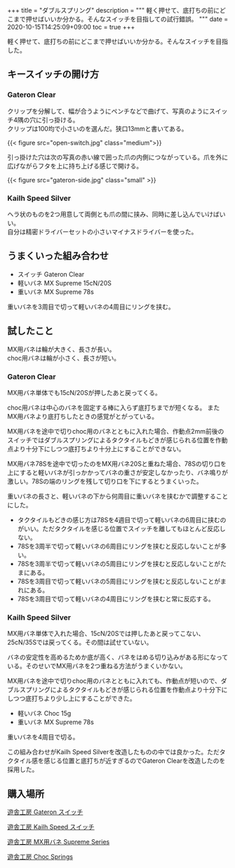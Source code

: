 +++
title = "ダブルスプリング"
description = """
軽く押せて、底打ちの前にどこまで押せばいいか分かる。そんなスイッチを目指しての試行錯誤。
"""
date = 2020-10-15T14:25:09+09:00
toc = true
+++
<!--more-->
軽く押せて、底打ちの前にどこまで押せばいいか分かる。そんなスイッチを目指した。

## キースイッチの開け方
### Gateron Clear
クリップを分解して、幅が合うようにペンチなどで曲げて、写真のようにスイッチ4隅の穴に引っ掛ける。\
クリップは100均で小さいのを選んだ。狭口13mmと書いてある。

{{< figure src="open-switch.jpg" class="medium">}}

引っ掛けた穴は次の写真の赤い線で囲った爪の内側につながっている。爪を外に広げながらフタを上に持ち上げる感じで開ける。

{{< figure src="gateron-side.jpg" class="small" >}}

### Kailh Speed Silver
ヘラ状のものを2つ用意して両側とも爪の間に挟み、同時に差し込んでいけばいい。\
自分は精密ドライバーセットの小さいマイナスドライバーを使った。

## うまくいった組み合わせ
- スイッチ Gateron Clear
- 軽いバネ MX Supreme 15cN/20S
- 重いバネ MX Supreme 78s

重いバネを3周目で切って軽いバネの4周目にリングを挟む。

## 試したこと
MX用バネは輪が大きく、長さが長い。\
choc用バネは輪が小さく、長さが短い。

### Gateron Clear
MX用バネ単体でも15cN/20Sが押したあと戻ってくる。

choc用バネは中心のバネを固定する棒に入らず底打ちまでが短くなる。
またMX用バネより底打ちしたときの感覚がとがっている。

MX用バネを途中で切りchoc用のバネとともに入れた場合、作動点2mm前後のスイッチではダブルスプリングによるタクタイルもどきが感じられる位置を作動点より十分下にしつつ底打ちより十分上にすることができない。

MX用バネ78Sを途中で切ったのをMX用バネ20Sと重ねた場合、78Sの切り口を上にすると軽いバネが引っかかってバネの重さが安定しなかったり、バネ鳴りが激しい。78Sの端のリングを残して切り口を下にするとうまくいった。

重いバネの長さと、軽いバネの下から何周目に重いバネを挟むかで調整することにした。
- タクタイルもどきの感じ方は78Sを4週目で切って軽いバネの6周目に挟むのがいい。ただタクタイルを感じる位置でスイッチを離してもほとんど反応しない。
- 78Sを3周半で切って軽いバネの6周目にリングを挟むと反応しないことが多い。
- 78Sを3周半で切って軽いバネの5周目にリングを挟むと反応しないことがたまにある。
- 78Sを3周目で切って軽いバネの5周目にリングを挟むと反応しないことがまれにある。
- 78Sを3周目で切って軽いバネの4周目にリングを挟むと常に反応する。

### Kailh Speed Silver
MX用バネ単体で入れた場合、15cN/20Sでは押したあと戻ってこない、25cN/35Sでは戻ってくる。その間は試せていない。

バネの安定性を高めるためか底が高く、バネをはめる切り込みがある形になっている。そのせいでMX用バネを2つ重ねる方法がうまくいかない。

MX用バネを途中で切りchoc用のバネとともに入れても、作動点が短いので、ダブルスプリングによるタクタイルもどきが感じられる位置を作動点より十分下にしつつ底打ちより少し上にすることができた。

- 軽いバネ Choc 15g
- 重いバネ MX Supreme 78s

重いバネを4周目で切る。

この組み合わせがKailh Speed Silverを改造したものの中では良かった。ただタクタイル感を感じる位置と底打ちが近すぎるのでGateron Clearを改造したのを採用した。

## 購入場所
[遊舎工房 Gateron スイッチ](https://yushakobo.jp/shop/a0200ga/)

[遊舎工房 Kailh Speed スイッチ](https://yushakobo.jp/shop/kailh-speed/)

[遊舎工房 MX用バネ Supreme Series](https://yushakobo.jp/shop/mx-supreme-series/)

[遊舎工房 Choc Springs](https://yushakobo.jp/shop/kailh-choc-springs/)
